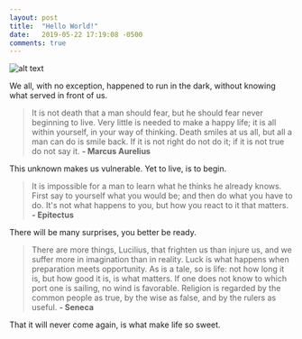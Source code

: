 ```yaml
---
layout: post
title:  "Hello World!"
date:   2019-05-22 17:19:08 -0500
comments: true
---
```


![alt text](https://proseful-prd-images.s3.amazonaws.com/blogs/fbad8287-18dd-4f74-a559-8cfae3fb725a/images/c077ed2a-e701-4a7c-bc92-67401a0f6712.gif "Sunrise On The International Space Station")

We all, with no exception, happened to run in the dark, without knowing what served in front of us.

> It is not death that a man should fear, but he should fear never beginning to live.
Very little is needed to make a happy life; it is all within yourself, in your way of thinking.
Death smiles at us all, but all a man can do is smile back.
If it is not right do not do it; if it is not true do not say it.
**- Marcus Aurelius** 

This unknown makes us vulnerable. Yet to live, is to begin.

> It is impossible for a man to learn what he thinks he already knows.
First say to yourself what you would be; and then do what you have to do.
It's not what happens to you, but how you react to it that matters.
**- Epitectus**

There will be many surprises, you better be ready.

> There are more things, Lucilius, that frighten us than injure us, and we suffer more in imagination than in reality.
Luck is what happens when preparation meets opportunity.
As is a tale, so is life: not how long it is, but how good it is, is what matters.
If one does not know to which port one is sailing, no wind is favorable.
Religion is regarded by the common people as true, by the wise as false, and by the rulers as useful.
**- Seneca**

That it will never come again, is what make life so sweet.